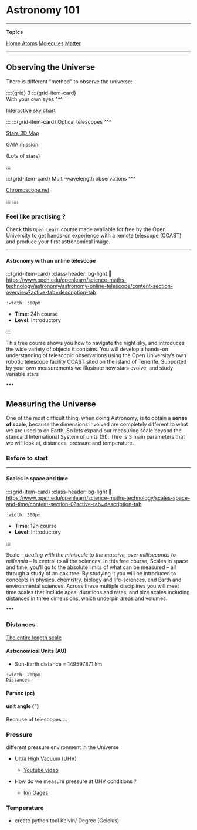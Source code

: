 # Astronomy 101

***

**Topics**

<div class="topnav">
<a class="active" href="Astronomy_101.html">Home</a>  
<a class="easy" href="More/Page1.html">Atoms</a>  
<a class="med" href="More/Page2.html">Molecules</a>
<a class="dif" href="More/Page3.html">Matter</a>
</div> 

***

## Observing the Universe

There is different "method" to observe the universe:

::::{grid} 3
:::{grid-item-card}  
With your own eyes
^^^

[Interactive sky chart](https://skyandtelescope.org/interactive-sky-chart/)

:::
:::{grid-item-card} 
Optical telescopes
^^^

[Stars 3D Map](https://charliehoey.com/threejs-demos/gaia_dr1.html)

GAIA mission

(Lots of stars)

:::

:::{grid-item-card} 
Multi-wavelength observations
^^^

[Chromoscope.net](https://chromoscope.net/)

:::
::::


### Feel like practising ?

Check this `Open Learn` course made available for free by the Open University to get hands-on experience with a remote telescope (COAST) and produce your first astronomical image.   

***
<h4><strong>Astronomy with an online telescope </strong></h4>

<article id="P1">

<div id="subdiv1-3">    


    

:::{grid-item-card}
:class-header: bg-light
:link: https://www.open.edu/openlearn/science-maths-technology/astronomy/astronomy-online-telescope/content-section-overview?active-tab=description-tab

```{figure} ../../Docs/Open_Learn_Images/Astro_w_online_telescope.jpg
:width: 300px
```
    
- **Time**: 24h course 
- **Level**: Introductory  

    
:::
    
</div>    
    
<div id="subdiv2-3">

This free course shows you how to navigate the night sky, and introduces the wide variety of objects it contains. You will develop a hands-on understanding of telescopic observations using the Open University’s own robotic telescope facility COAST sited on the island of Tenerife. Supported by your own measurements we illustrate how stars evolve, and study variable stars

</div>
    

    
</article>
***


## Measuring the Universe

One of the most difficult thing, when doing Astronomy, is to obtain a **sense of scale**, because the dimensions involved are completely different to what we are used to on Earth. So lets expand our measuring scale beyond the standard International System of units (SI). Thre is 3 main parameters that we will look at, distances, pressure and temperature.

### Before to start

***
<h4><strong>Scales in space and time</strong></h4>

<article id="P1">

<div id="subdiv1-3">    


    

:::{grid-item-card}
:class-header: bg-light
:link: https://www.open.edu/openlearn/science-maths-technology/scales-space-and-time/content-section-0?active-tab=description-tab

```{figure} ../../Docs/Open_Learn_Images/Scales_in_space_and_time.jpg
:width: 300px
```
    
- **Time**: 12h course 
- **Level**: Introductory  

    
:::
    
</div>    
    
<div id="subdiv2-3">

Scale – *dealing with the miniscule to the massive, over milliseconds to millennia* – is central to all the sciences. In this free course, Scales in space and time, you’ll go to the absolute limits of what can be measured – all through a study of an oak tree! By studying it you will be introduced to concepts in physics, chemistry, biology and life-sciences, and Earth and environmental sciences. Across these multiple disciplines you will meet time scales that include ages, durations and rates, and size scales including distances in three dimensions, which underpin areas and volumes.
</div>
    

    
</article>
***


###  Distances 

[The entire length scale](https://www.htwins.net/scale2/)

#### Astronomical Units (AU)

- Sun-Earth distance = 149597871 km 

```{figure} Docs/Astrod.png
:width: 200px
Distances 
```

#### Parsec (pc)

#### unit angle (")

Because of telescopes ...

### Pressure

different pressure environment in the Universe

- Ultra High Vacuum (UHV)
    - [Youtube video](https://www.youtube.com/watch?v=XkKZ3W7kOo4)
    
    
- How do we measure pressure at UHV conditions ?
    - [Ion Gages](https://www.youtube.com/watch?v=VO0WV3FrDJQ)

### Temperature

- create python tool Kelvin/ Degree (Celcius)



